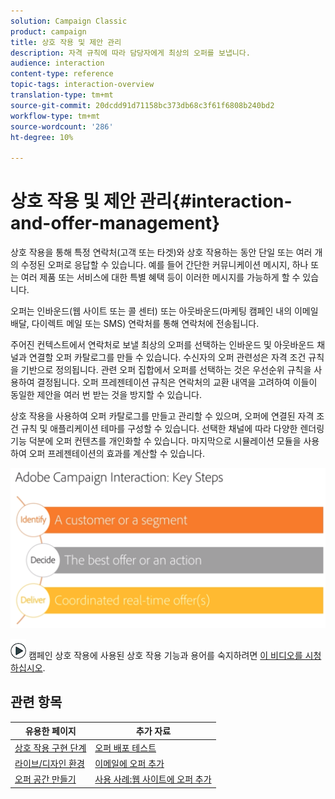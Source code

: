 ```yaml
---
solution: Campaign Classic
product: campaign
title: 상호 작용 및 제안 관리
description: 자격 규칙에 따라 담당자에게 최상의 오퍼를 보냅니다.
audience: interaction
content-type: reference
topic-tags: interaction-overview
translation-type: tm+mt
source-git-commit: 20dcdd91d71158bc373db68c3f61f6808b240bd2
workflow-type: tm+mt
source-wordcount: '286'
ht-degree: 10%

---
```



# 상호 작용 및 제안 관리{#interaction-and-offer-management}

상호 작용을 통해 특정 연락처(고객 또는 타겟)와 상호 작용하는 동안 단일 또는 여러 개의 수정된 오퍼로 응답할 수 있습니다. 예를 들어 간단한 커뮤니케이션 메시지, 하나 또는 여러 제품 또는 서비스에 대한 특별 혜택 등이 이러한 메시지를 가능하게 할 수 있습니다.

오퍼는 인바운드(웹 사이트 또는 콜 센터) 또는 아웃바운드(마케팅 캠페인 내의 이메일 배달, 다이렉트 메일 또는 SMS) 연락처를 통해 연락처에 전송됩니다.

주어진 컨텍스트에서 연락처로 보낼 최상의 오퍼를 선택하는 인바운드 및 아웃바운드 채널과 연결할 오퍼 카탈로그를 만들 수 있습니다. 수신자의 오퍼 관련성은 자격 조건 규칙을 기반으로 정의됩니다. 관련 오퍼 집합에서 오퍼를 선택하는 것은 우선순위 규칙을 사용하여 결정됩니다. 오퍼 프레젠테이션 규칙은 연락처의 교환 내역을 고려하여 이들이 동일한 제안을 여러 번 받는 것을 방지할 수 있습니다.

상호 작용을 사용하여 오퍼 카탈로그를 만들고 관리할 수 있으며, 오퍼에 연결된 자격 조건 규칙 및 애플리케이션 테마를 구성할 수 있습니다. 선택한 채널에 따라 다양한 렌더링 기능 덕분에 오퍼 컨텐츠를 개인화할 수 있습니다. 마지막으로 시뮬레이션 모듈을 사용하여 오퍼 프레젠테이션의 효과를 계산할 수 있습니다.

![](assets/Offermgt2.png)

![](assets/do-not-localize/how-to-video.png) 캠페인 상호 작용에 사용된 상호 작용 기능과 용어를 숙지하려면  [이 비디오를 시청하십시오](https://helpx.adobe.com/campaign/classic/how-to/acs-overview.html?playlist=/ccx/v1/collection/product/campaign/classic/segment/digital-marketers/explevel/intermediate/applaunch/get-started/collection.ccx.js&amp;ref=helpx.adobe.com).

## 관련 항목

| 유용한 페이지 | 추가 자료 |
|---|---|
| [상호 작용 구현 단계](../../interaction/using/implementation-steps.md) | [오퍼 배포 테스트](../../interaction/using/about-offers-simulation.md) |
| [라이브/디자인 환경](../../interaction/using/live-design-environments.md) | [이메일에 오퍼 추가](../../interaction/using/integrating-an-offer-via-the-wizard.md) |
| [오퍼 공간 만들기](../../interaction/using/creating-offer-spaces.md) | [사용 사례:웹 사이트에 오퍼 추가](../../interaction/using/offers-on-an-inbound-channel.md) |